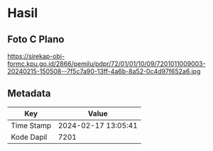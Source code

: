 # Hasil

## Foto C Plano

https://sirekap-obj-formc.kpu.go.id/2866/pemilu/pdpr/72/01/01/10/09/7201011009003-20240215-150508--7f5c7a90-13ff-4a6b-8a52-0c4d97f652a6.jpg


## Metadata

| Key        | Value               |
| ---------- | ------------------- |
| Time Stamp | 2024-02-17 13:05:41 |
| Kode Dapil | 7201                |




